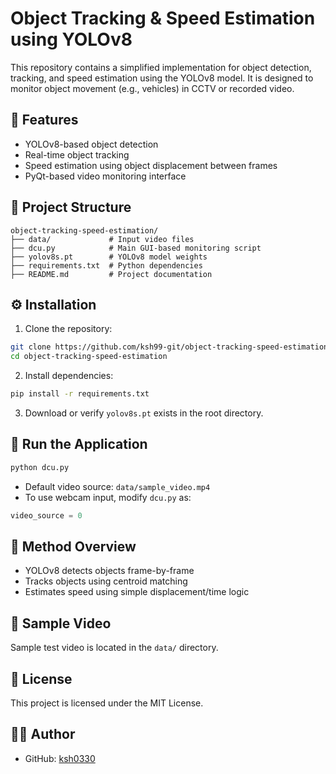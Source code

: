 
# Object Tracking & Speed Estimation using YOLOv8

This repository contains a simplified implementation for object detection, tracking, and speed estimation using the YOLOv8 model. It is designed to monitor object movement (e.g., vehicles) in CCTV or recorded video.

## 🚗 Features

- YOLOv8-based object detection  
- Real-time object tracking  
- Speed estimation using object displacement between frames  
- PyQt-based video monitoring interface

## 📁 Project Structure

```
object-tracking-speed-estimation/
├── data/             # Input video files
├── dcu.py            # Main GUI-based monitoring script
├── yolov8s.pt        # YOLOv8 model weights
├── requirements.txt  # Python dependencies
├── README.md         # Project documentation
```

## ⚙️ Installation

1. Clone the repository:

```bash
git clone https://github.com/ksh99-git/object-tracking-speed-estimation.git
cd object-tracking-speed-estimation
```

2. Install dependencies:

```bash
pip install -r requirements.txt
```

3. Download or verify `yolov8s.pt` exists in the root directory.

## 🚀 Run the Application

```bash
python dcu.py
```

- Default video source: `data/sample_video.mp4`
- To use webcam input, modify `dcu.py` as:

```python
video_source = 0
```

## 🧠 Method Overview

- YOLOv8 detects objects frame-by-frame
- Tracks objects using centroid matching
- Estimates speed using simple displacement/time logic

## 🎥 Sample Video

Sample test video is located in the `data/` directory.

## 📄 License

This project is licensed under the MIT License.

## 🙋‍♂️ Author

- GitHub: [ksh0330](https://github.com/ksh0330)
